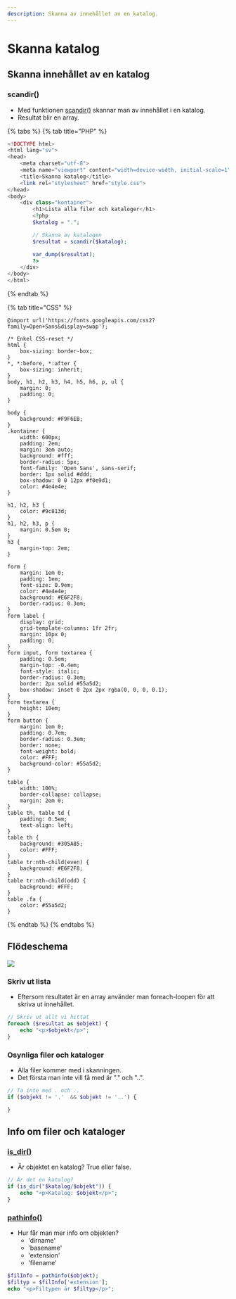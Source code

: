 ```yaml
---
description: Skanna av innehållet av en katalog.
---
```


# Skanna katalog

## Skanna innehållet av en katalog

### scandir\(\)

* Med funktionen [scandir\(\)](https://devdocs.io/php/function.scandir) skannar man av innehållet i en katalog.
* Resultat blir en array.

{% tabs %}
{% tab title="PHP" %}
```php
<!DOCTYPE html>
<html lang="sv">
<head>
    <meta charset="utf-8">
    <meta name="viewport" content="width=device-width, initial-scale=1">
    <title>Skanna katalog</title>
    <link rel="stylesheet" href="style.css">
</head>
<body>
    <div class="kontainer">
        <h1>Lista alla filer och kataloger</h1>
        <?php
        $katalog = ".";

        // Skanna av katalogen
        $resultat = scandir($katalog);

        var_dump($resultat);
        ?>
    </div>
</body>
</html>
```
{% endtab %}

{% tab title="CSS" %}
```
@import url('https://fonts.googleapis.com/css2?family=Open+Sans&display=swap');

/* Enkel CSS-reset */
html {
    box-sizing: border-box;
}
*, *:before, *:after {
    box-sizing: inherit;
}
body, h1, h2, h3, h4, h5, h6, p, ul {
    margin: 0;
    padding: 0;
}

body {
    background: #F9F6EB;
}
.kontainer {
    width: 600px;
    padding: 2em;
    margin: 3em auto;
    background: #fff;
    border-radius: 5px;
    font-family: 'Open Sans', sans-serif;
    border: 1px solid #ddd;
    box-shadow: 0 0 12px #f0e9d1;
    color: #4e4e4e;
}

h1, h2, h3 {
    color: #9c813d;
}
h1, h2, h3, p {
    margin: 0.5em 0;
}
h3 {
    margin-top: 2em;
}

form {
    margin: 1em 0;
    padding: 1em;
    font-size: 0.9em;
    color: #4e4e4e;
    background: #E6F2F8;
    border-radius: 0.3em;
}
form label {
    display: grid;
    grid-template-columns: 1fr 2fr;
    margin: 10px 0;
    padding: 0;
}
form input, form textarea {
    padding: 0.5em;
    margin-top: -0.4em;
    font-style: italic;
    border-radius: 0.3em;
    border: 2px solid #55a5d2;
    box-shadow: inset 0 2px 2px rgba(0, 0, 0, 0.1);
}
form textarea {
    height: 10em;
}
form button {
    margin: 1em 0;
    padding: 0.7em;
    border-radius: 0.3em;
    border: none;
    font-weight: bold;
    color: #FFF;
    background-color: #55a5d2;
}

table {
    width: 100%;
    border-collapse: collapse;
    margin: 2em 0;
}
table th, table td {
    padding: 0.5em;
    text-align: left;
}
table th {
    background: #305A85;
    color: #FFF;
}
table tr:nth-child(even) {
    background: #E6F2F8;
}
table tr:nth-child(odd) {
    background: #FFF;
}
table .fa {
    color: #55a5d2;
}
```
{% endtab %}
{% endtabs %}

## Flödeschema

![](../.gitbook/assets/labb3.png)

### Skriv ut lista

* Eftersom resultatet är en array använder man foreach-loopen för att skriva ut innehållet.

```php
// Skriv ut allt vi hittat
foreach ($resultat as $objekt) {
    echo "<p>$objekt</p>";
}
```

### Osynliga filer och kataloger

* Alla filer kommer med i skanningen. 
* Det första man inte vill få med är "." och "..".

```php
// Ta inte med . och ..
if ($objekt != '.'  && $objekt != '..') {

}
```

## Info om filer och kataloger

### [is\_dir\(\)](https://devdocs.io/php/function.is-dir)

* Är objektet en katalog? True eller false.

```php
// Är det en katalog?
if (is_dir("$katalog/$objekt")) {
    echo "<p>Katalog: $objekt</p>";
}
```

### [pathinfo\(\)](https://devdocs.io/php/function.pathinfo)

* Hur får man mer info om objekten?
  * 'dirname'
  * 'basename'
  * 'extension'
  * 'filename'

```php
$filInfo = pathinfo($objekt);
$filtyp = $filInfo['extension'];
echo "<p>Filtypen är $filtyp</p>";
```


